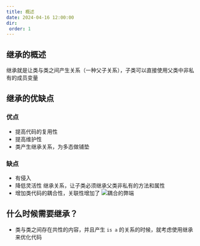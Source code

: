 ```yaml
---
title: 概述
date: 2024-04-16 12:00:00
dir:
 order: 1
---
```


## 继承的概述

继承就是让类与类之间产生关系（一种父子关系），子类可以直接使用父类中非私有的成员变量

## 继承的优缺点

### 优点
* 提高代码的复用性
* 提高维护性
* 类产生继承关系，为多态做铺垫

### 缺点
* 有侵入
* 降低灵活性
  继承关系，让子类必须继承父类非私有的方法和属性
* 增加类代码的耦合性，关联性增加了
    ![耦合的弊端](/Java/WX20240416-164119@2x.png)
  
## 什么时候需要继承？

* 类与类之间存在共性的内容，并且产生 ``is a`` 的关系的时候，就考虑使用继承来优化代码
 
